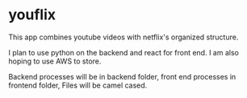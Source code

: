# youflix

This app combines youtube videos with netflix's organized structure.

I plan to use python on the backend and react for front end. I am also hoping to use AWS to store.

Backend processes will be in backend folder, front end processes in frontend folder, Files will be camel cased.
